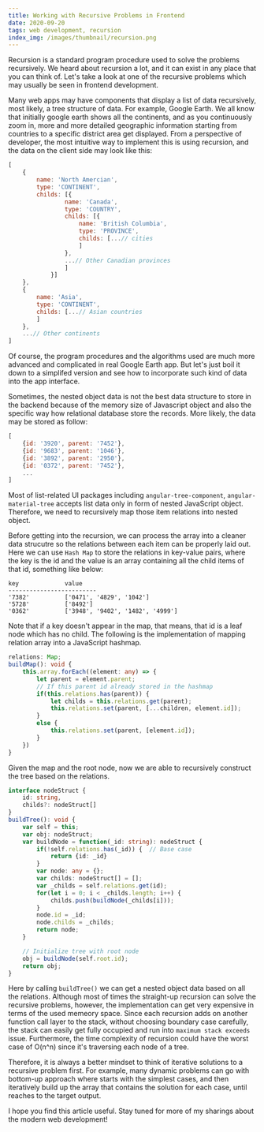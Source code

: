 ```yaml
---
title: Working with Recursive Problems in Frontend
date: 2020-09-20
tags: web development, recursion
index_img: /images/thumbnail/recursion.png
---
```

Recursion is a standard program procedure used to solve the problems recursively. We heard about recursion a lot, and it can exist in any place that you can think of. Let's take a look at one of the recursive problems which may usually be seen in frontend development. 

Many web apps may have components that display a list of data recursively, most likely, a tree structure of data. For example, Google Earth. We all know that initially google earth shows all the continents, and as you continuously zoom in, more and more detailed geographic information starting from countries to a specific district area get displayed. From a perspective of developer, the most intuitive way to implement this is using recursion, and the data on the client side may look like this:
```javascript
[
    {
        name: 'North Amercian',
        type: 'CONTINENT',
        childs: [{
                name: 'Canada',
                type: 'COUNTRY',
                childs: [{
                    name: 'British Columbia',
                    type: 'PROVINCE',
                    childs: [...// cities
                    ]
                },
                ...// Other Canadian provinces
                ]
            }]
    },
    {
        name: 'Asia',
        type: 'CONTINENT',
        childs: [...// Asian countries
        ]
    },
    ...// Other continents
]
```
Of course, the program procedures and the algorithms used are much more advanced and complicated in real Google Earth app. But let's just boil it down to a simplifed version and see how to incorporate such kind of data into the app interface.

Sometimes, the nested object data is not the best data structure to store in the backend because of the memory size of Javascript object and also the specific way how relational database store the records. More likely, the data may be stored as follow:
```javascript 
[
    {id: '3920', parent: '7452'},
    {id: '9683', parent: '1046'},
    {id: '3892', parent: '2950'},
    {id: '0372', parent: '7452'},
    ...
]
```
Most of list-related UI packages including `angular-tree-component`, `angular-material-tree` accepts list data only in form of nested JavaScript object. Therefore, we need to recursively map those item relations into nested object. 

Before getting into the recursion, we can process the array into a cleaner data strucutre so the relations between each item can be properly laid out. Here we can use `Hash Map` to store the relations in key-value pairs, where the key is the id and the value is an array containing all the child items of that id, something like below:
```text
key             value 
-------------------------
'7382'          ['0471', '4829', '1042']
'5728'          ['8492']
'0362'          ['3948', '9402', '1482', '4999']
```
Note that if a key doesn't appear in the map, that means, that id is a leaf node which has no child. The following is the implementation of mapping relation array into a JavaScript hashmap.
```typescript
relations: Map;
buildMap(): void {
    this.array.forEach((element: any) => {
        let parent = element.parent;
        // If this parent id already stored in the hashmap
        if(this.relations.has(parent)) {
            let childs = this.relations.get(parent);
            this.relations.set(parent, [...children, element.id]);
        }
        else {
            this.relations.set(parent, [element.id]);
        }
    })
}
```
Given the map and the root node, now we are able to recursively construct the tree based on the relations. 
```typescript 
interface nodeStruct {
    id: string,
    childs?: nodeStruct[]
}
buildTree(): void {
    var self = this;
    var obj: nodeStruct;
    var buildNode = function(_id: string): nodeStruct {
        if(!self.relations.has(_id)) {  // Base case
            return {id: _id}
        }
        var node: any = {};
        var childs: nodeStruct[] = [];
        var _childs = self.relations.get(id);
        for(let i = 0; i < _childs.length; i++) {
            childs.push(buildNode(_childs[i]));
        }
        node.id = _id;
        node.childs = _childs;
        return node;
    }

    // Initialize tree with root node
    obj = buildNode(self.root.id);
    return obj;
}
```
Here by calling `buildTree()` we can get a nested object data based on all the relations. Although most of times the straight-up recursion can solve the recursive problems, however, the implementation can get very expensive in terms of the used memeory space. Since each recursion adds on another function call layer to the stack, without choosing boundary case carefully, the stack can easily get fully occupied and run into `maximum stack exceeds` issue. Furthermore, the time complexity of recursion could have the worst case of O(n^n) since it's traversing each node of a tree. 

Therefore, it is always a better mindset to think of iterative solutions to a recursive problem first. For example, many dynamic problems can go with bottom-up approach where starts with the simplest cases, and then iteratively build up the array that contains the solution for each case, until reaches to the target output.

I hope you find this article useful. Stay tuned for more of my sharings about the modern web development!

